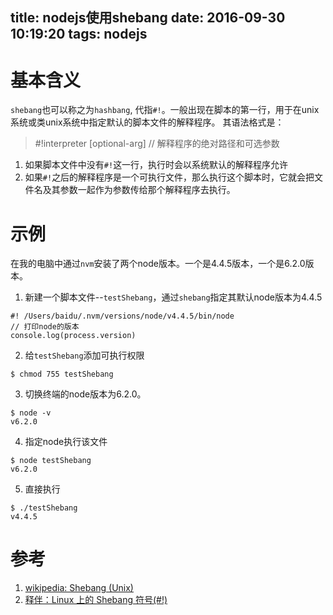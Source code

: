 title: nodejs使用shebang
date: 2016-09-30 10:19:20
tags: nodejs
---
# 基本含义
`shebang`也可以称之为`hashbang`, 代指`#!`。一般出现在脚本的第一行，用于在unix系统或类unix系统中指定默认的脚本文件的解释程序。
其语法格式是：

>#!interpreter [optional-arg] // 解释程序的绝对路径和可选参数

1. 如果脚本文件中没有`#!`这一行，执行时会以系统默认的解释程序允许
2. 如果`#!`之后的解释程序是一个可执行文件，那么执行这个脚本时，它就会把文件名及其参数一起作为参数传给那个解释程序去执行。

<!-- more -->

# 示例
在我的电脑中通过`nvm`安装了两个node版本。一个是4.4.5版本，一个是6.2.0版本。

1. 新建一个脚本文件--`testShebang`，通过`shebang`指定其默认node版本为4.4.5
```
#! /Users/baidu/.nvm/versions/node/v4.4.5/bin/node
// 打印node的版本
console.log(process.version)
```

2. 给`testShebang`添加可执行权限
```
$ chmod 755 testShebang
```

3. 切换终端的node版本为6.2.0。
```
$ node -v
v6.2.0
```

4. 指定node执行该文件
```
$ node testShebang
v6.2.0
```

5. 直接执行
```
$ ./testShebang
v4.4.5
```

# 参考
1. [wikipedia: Shebang (Unix)](https://en.wikipedia.org/wiki/Shebang_(Unix))
2. [释伴：Linux 上的 Shebang 符号(#!)](https://linux.cn/article-3664-1.html)
